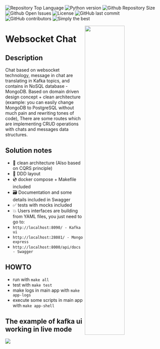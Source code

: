 ![Repository Top Language](https://img.shields.io/github/languages/top/Simongolovinskiy/websocket-chat)
![Python version](https://img.shields.io/badge/python-3.10-blue.svg)
![Github Repository Size](https://img.shields.io/github/repo-size/Simongolovinskiy/websocket-chat)
![Github Open Issues](https://img.shields.io/github/issues/Simongolovinskiy/websocket-chat)
![License](https://img.shields.io/badge/license-MIT-green)
![GitHub last commit](https://img.shields.io/github/last-commit/Simongolovinskiy/websocket-chat)
![GitHub contributors](https://img.shields.io/github/contributors/Simongolovinskiy/websocket-chat)
![Simply the best](https://img.shields.io/badge/simply-the%20best%20%3B%29-orange)

<img align="right" width="50%" src="./images/image.jpg">

# Websocket Chat

## Description

Chat based on websocket technology, message in chat
are translating in Kafka topics, and contains in NoSQL database -
MongoDB. Based on domain driven design
concept + clean architecture (example: you can easily change
MongoDB to PostgreSQL without much pain and rewriting tones of code), There are some routes which are implementing
CRUD operations with chats and messages data structures.

## Solution notes

- :trident: clean architecture (Also based on CQRS principle)
- :book: DDD layout
- :cd: docker compose + Makefile included
- :card_file_box: Documentation and some details included in Swagger
- :white_check_mark: tests with mocks included
- :boom: Users interfaces are building from YAML files, you just need to go to:
- ```http://localhost:8090/ - Kafka ui```
- ```http://localhost:28081/ - Mongo express```
- ```http://localhost:8000/api/docs - Swagger```

## HOWTO

- run with `make all`
- test with `make test`
- make logs in main app with `make app-logs`
- execute some scripts in main app with `make app-shell`

## The example of kafka ui working in live mode

<img src="./images/make-run.png">
